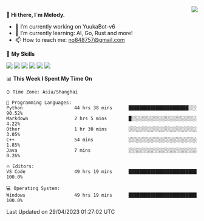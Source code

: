 <a href="#">
  <img align="right" src="https://github-readme-stats.vercel.app/api?username=melodyyuuka&count_private=true&show_icons=true" />
</a>

**👋 Hi there, I`m Melody.**

- 🔭 I’m currently working on YuukaBot-v6
- 🌱 I’m currently learning: AI, Go, Rust and more!
- 📫 How to reach me: no848757@gmail.com

🌟 **My Skills** 

![](https://img.shields.io/badge/-Python-3e74a2?style=flat-square&logo=Python&logoColor=fff)
![](https://img.shields.io/badge/-Java-007396?style=flat-square&logo=OpenJDK&logoColor=fff)
![](https://img.shields.io/badge/-Node.js-339933?style=flat-square&logo=Node.js&logoColor=fff)
![](https://img.shields.io/badge/-Git-f05032?style=flat-square&logo=git&logoColor=fff)
![](https://img.shields.io/badge/-PostgreSQL-4169e1?style=flat-square&logo=PostgreSQL&logoColor=fff)
![](https://img.shields.io/badge/-VSCode-007acc?style=flat-square&logo=Visual-Studio-Code&logoColor=fff)


<!--START_SECTION:waka-->
📊 **This Week I Spent My Time On** 

```text
⌚︎ Time Zone: Asia/Shanghai

💬 Programming Languages: 
Python                   44 hrs 38 mins      ██████████████████████░░░   90.52% 
Markdown                 2 hrs 5 mins        █░░░░░░░░░░░░░░░░░░░░░░░░   4.22% 
Other                    1 hr 30 mins        ░░░░░░░░░░░░░░░░░░░░░░░░░   3.05% 
C++                      54 mins             ░░░░░░░░░░░░░░░░░░░░░░░░░   1.85% 
Java                     7 mins              ░░░░░░░░░░░░░░░░░░░░░░░░░   0.26%

🔥 Editors: 
VS Code                  49 hrs 19 mins      █████████████████████████   100.0%

💻 Operating System: 
Windows                  49 hrs 19 mins      █████████████████████████   100.0%

```


 Last Updated on 29/04/2023 01:27:02 UTC
<!--END_SECTION:waka-->
